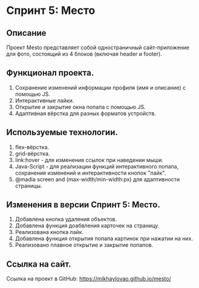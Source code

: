 # Спринт 5: Место

## Описание
Проект Mesto представляет собой одностраничный сайт-приложение для фото, состоящий из 4 блоков (включая header и footer).

## Функционал проекта.
1. Сохранение изменений информации профиля (имя и описание) с помощью JS.
2. Интерактивные лайки.
3. Открытие и закрытие окна попапа с помощью JS.
4. Адаптивная вёрстка для разных форматов устройств.

## Используемые технологии.
1. flex-вёрстка.
2. grid-вёрстка.
3. link:hover - для изменения ссылок при наведении мыши.
4. Java-Script - для реализации функций интерактивного попапа, сохранения изменений и интерактивности кнопок "лайк".
5. @madia screen and (max-width/min-width:px) для адаптивности страницы.

## Изменения в версии Спринт 5: Место.
1. Добавлена кнопка удаления объектов.
2. Добавлена функция доабвления карточек на страницу.
3. Реализована кнопка лайк.
4. Добавлена функция открытия попапа картинок при нажатии на них.
5. Реализовано плавное открытие и закрытие попапов.

## Ссылка на сайт.
Ссылка на проект в GitHub: https://mikhaylovao.github.io/mesto/ 
